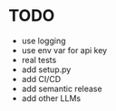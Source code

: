 # TODO
* use logging
* use env var for api key
* real tests
* add setup.py
* add CI/CD
* add semantic release
* add other LLMs

